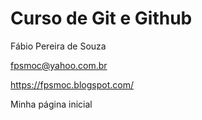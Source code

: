 # Curso de Git e Github

<author>Fábio Pereira de Souza</author>

fpsmoc@yahoo.com.br

https://fpsmoc.blogspot.com/

Minha página inicial
